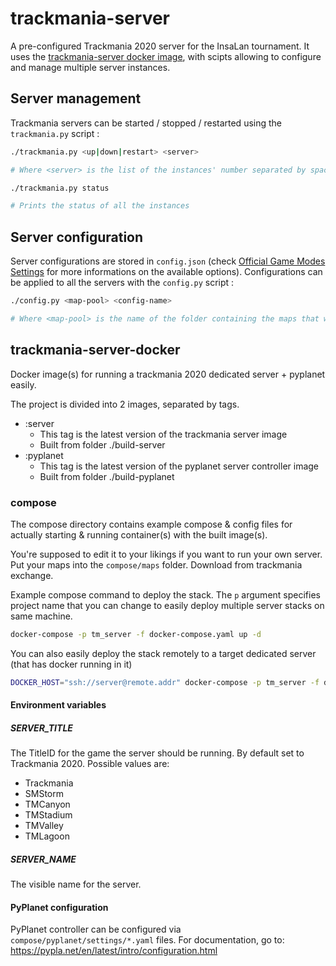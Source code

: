 # trackmania-server

A pre-configured Trackmania 2020 server for the InsaLan tournament.
It uses the [trackmania-server docker image](#trackmania-server-docker), with scipts allowing to configure and manage multiple server instances.

## Server management

Trackmania servers can be started / stopped / restarted using the `trackmania.py` script :

```bash
./trackmania.py <up|down|restart> <server>

# Where <server> is the list of the instances' number separated by spaces

./trackmania.py status

# Prints the status of all the instances
```

## Server configuration

Server configurations are stored in `config.json` (check [Official Game Modes Settings](https://wiki.trackmania.io/en/dedicated-server/Usage/OfficialGameModesSettings) for more informations on the available options).
Configurations can be applied to all the servers with the `config.py` script :

```bash
./config.py <map-pool> <config-name>

# Where <map-pool> is the name of the folder containing the maps that will be used for the server and <config-name> is the name of the configuration in config.json
```

## trackmania-server-docker

Docker image(s) for running a trackmania 2020 dedicated server + pyplanet easily.

The project is divided into 2 images, separated by tags.

* :server
  * This tag is the latest version of the trackmania server image
  * Built from folder ./build-server
* :pyplanet
  * This tag is the latest version of the pyplanet server controller image
  * Built from folder ./build-pyplanet

### compose

The compose directory contains example compose & config files for actually starting & running container(s) with the built image(s).

You're supposed to edit it to your likings if you want to run your own server. Put your maps into the `compose/maps` folder. Download from trackmania exchange.

Example compose command to deploy the stack. The `p` argument specifies project name that you can change to easily deploy multiple server stacks on same machine.

```bash
docker-compose -p tm_server -f docker-compose.yaml up -d
```

You can also easily deploy the stack remotely to a target dedicated server (that has docker running in it)

```bash
DOCKER_HOST="ssh://server@remote.addr" docker-compose -p tm_server -f docker-compose.yaml up -d
```

#### Environment variables

##### SERVER_TITLE

The TitleID for the game the server should be running. By default set to Trackmania 2020. Possible values are:

* Trackmania
* SMStorm
* TMCanyon
* TMStadium
* TMValley
* TMLagoon

##### SERVER_NAME

The visible name for the server.

#### PyPlanet configuration

PyPlanet controller can be configured via `compose/pyplanet/settings/*.yaml` files. For documentation, go to: https://pypla.net/en/latest/intro/configuration.html
